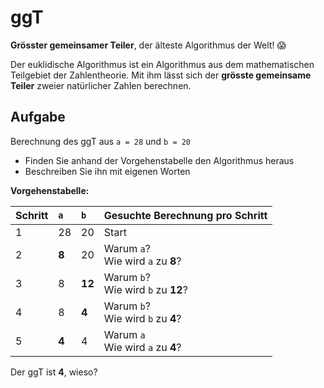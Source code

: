 # ggT

**Grösster gemeinsamer Teiler**, der älteste Algorithmus der Welt! :scream:

Der euklidische Algorithmus ist ein Algorithmus aus dem mathematischen
Teilgebiet der Zahlentheorie. Mit ihm lässt sich der **grösste gemeinsame
Teiler** zweier natürlicher Zahlen berechnen.

<div class="grid"><div>

## Aufgabe

Berechnung des ggT aus `a = 28` und `b = 20`

- Finden Sie anhand der Vorgehenstabelle den Algorithmus heraus
- Beschreiben Sie ihn mit eigenen Worten

</div><div>

**Vorgehenstabelle:**

| Schritt | `a`   | `b`    | Gesuchte Berechnung pro Schritt        |
| :------ | :---- | :----- | :------------------------------------- |
| 1       | 28    | 20     | Start                                  |
| 2       | **8** | 20     | Warum `a`?<br/>Wie wird `a` zu **8**?  |
| 3       | 8     | **12** | Warum `b`?<br/>Wie wird `b` zu **12**? |
| 4       | 8     | **4**  | Warum `b`?<br/>Wie wird `b` zu **4**?  |
| 5       | **4** | 4      | Warum `a`<br/>Wie wird `a` zu **4**?   |

Der ggT ist **4**, wieso?

</div></div>
